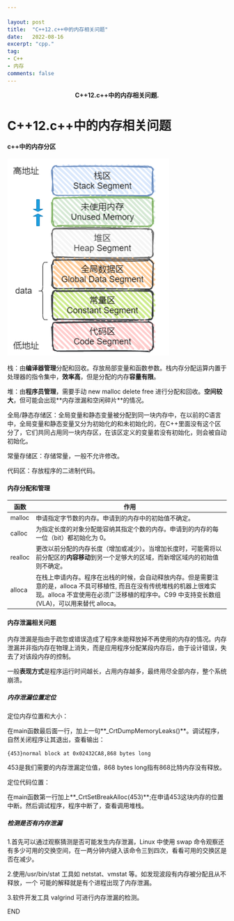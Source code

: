```yaml
---

layout: post
title:  "C++12.c++中的内存相关问题"
date:   2022-08-16
excerpt: "cpp."
tag:
- C++
- 内存
comments: false
---
```


<center><b>C++12.c++中的内存相关问题.</b> </center>

# C++12.c++中的内存相关问题

#### c++中的内存分区

![image-20220819160857475](https://raw.githubusercontent.com/Marisssssa/ImageBed/main/%E5%86%85%E5%AD%98%E5%88%86%E5%8C%BA.png)

栈：由**编译器管理**分配和回收。存放局部变量和函数参数。栈内存分配运算内置于处理器的指令集中，**效率高**，但是分配的内存**容量有限**。

堆：由**程序员管理**，需要⼿动 new malloc delete free 进⾏分配和回收。**空间较⼤**，但可能会出现**内存泄漏和空闲碎⽚**的情况。

全局/静态存储区：全局变量和静态变量被分配到同一块内存中，在以前的C语言中，全局变量和静态变量又分为初始化的和未初始化的，在C++里面没有这个区分了，它们共同占用同一块内存区，在该区定义的变量若没有初始化，则会被自动初始化。

常量存储区：存储常量，⼀般不允许修改。

代码区：存放程序的⼆进制代码。



#### 内存分配和管理

| 函数    | 作用                                                         |
| ------- | ------------------------------------------------------------ |
| malloc  | 申请指定字节数的内存。申请到的内存中的初始值不确定。         |
| calloc  | 为指定长度的对象分配能容纳其指定个数的内存。申请到的内存的每一位（bit）都初始化为 0。 |
| realloc | 更改以前分配的内存长度（增加或减少）。当增加长度时，可能需将以前分配区的**内容移动**到另一个足够大的区域，而新增区域内的初始值则不确定。 |
| alloca  | 在栈上申请内存。程序在出栈的时候，会自动释放内存。但是需要注意的是，alloca 不具可移植性, 而且在没有传统堆栈的机器上很难实现。alloca 不宜使用在必须广泛移植的程序中。C99 中支持变长数组 (VLA)，可以用来替代 alloca。 |



#### 内存泄漏相关问题

内存泄漏是指由于疏忽或错误造成了程序未能释放掉不再使用的内存的情况。内存泄漏并非指内存在物理上消失，而是应用程序分配某段内存后，由于设计错误，失去了对该段内存的控制。

⼀般**表现⽅式**是程序运⾏时间越⻓，占⽤内存越多，最终⽤尽全部内存，整个系统崩溃。

##### 内存泄漏位置定位

定位内存位置和大小：

在main函数最后面一行，加上一句**_CrtDumpMemoryLeaks()**。调试程序，自然关闭程序让其退出，查看输出：

```
{453}normal block at 0x02432CA8,868 bytes long
```

453是我们需要的内存泄漏定位值，868 bytes long指有868比特内存没有释放。

定位代码位置：

在main函数第一行加上**_CrtSetBreakAlloc(453)**;在申请453这块内存的位置中断。然后调试程序，程序中断了，查看调用堆栈。

##### 检测是否有内存泄漏

1.⾸先可以通过观察猜测是否可能发⽣内存泄漏，Linux 中使⽤ swap 命令观察还有多少可⽤的交换空间，在⼀两分钟内键⼊该命令三到四次，看看可⽤的交换区是否在减少。 

2.使⽤/usr/bin/stat ⼯具如 netstat、vmstat 等。如发现波段有内存被分配且从不释放，⼀个 可能的解释就是有个进程出现了内存泄漏。 

3.软件开发⼯具 valgrind 可进⾏内存泄漏的检测。



END